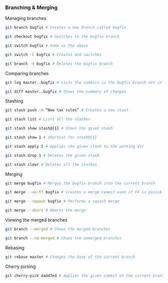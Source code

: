 ### **Branching & Merging**

Managing branches

```bash
git branch bugfix # Creates a new branch called bugfix

git checkout bugfix # Switches to the bugfix branch

git switch bugfix # Same as the above

git switch -C bugfix # Creates and switches

git branch -d bugfix # Deletes the bugfix branch
```

Comparing branches

```bash
git log master..bugfix # Lists the commits in the bugfix branch not in master

git diff master..bugfix # Shows the summary of changes
```

Stashing

```bash
git stash push -m “New tax rules” # Creates a new stash

git stash list # Lists all the stashes

git stash show stash@{1} # Shows the given stash

git stash show 1 # shortcut for stash@{1}

git stash apply 1 # Applies the given stash to the working dir

git stash drop 1 # Deletes the given stash

git stash clear # Deletes all the stashes
```

Merging

```bash
git merge bugfix # Merges the bugfix branch into the current branch

git merge --no-ff bugfix # Creates a merge commit even if FF is possible

git merge --squash bugfix # Performs a squash merge

git merge --abort # Aborts the merge
```

Viewing the merged branches

```bash
git branch --merged # Shows the merged branches

git branch --no-merged # Shows the unmerged branches
```

Rebasing

```bash
git rebase master # Changes the base of the current branch
```

Cherry picking

```bash
git cherry-pick dad47ed # Applies the given commit on the current branch
```

